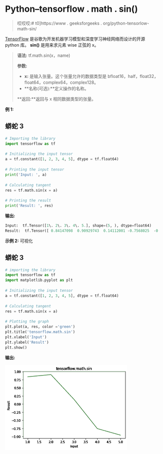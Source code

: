 # Python–tensorflow . math . sin()

> 哎哎哎:# t0]https://www . geeksforgeeks . org/python-tensorlow-math-sin/

[TensorFlow](https://www.geeksforgeeks.org/introduction-to-tensorflow/) 是谷歌为开发机器学习模型和深度学习神经网络而设计的开源 python 库。
**sin()** 是用来求元素 wise 正弦的 x。

> **语法:** tf.math.sin(x，name)
> 
> **参数:**
> 
> *   **x:** 是输入张量。这个张量允许的数据类型是 bfloat16，half，float32，float64，complex64，complex128。
> *   **名称(可选):**定义操作的名称。
>     
> 
> **返回:**返回与 x 相同数据类型的张量。

**例 1:**

## 蟒蛇 3

```py
# Importing the library
import tensorflow as tf

# Initializing the input tensor
a = tf.constant([1, 2, 3, 4, 5], dtype = tf.float64)

# Printing the input tensor
print('Input: ', a)

# Calculating tangent
res = tf.math.sin(x = a)

# Printing the result
print('Result: ', res)
```

**输出:**

```py
Input:  tf.Tensor([1\. 2\. 3\. 4\. 5.], shape=(5, ), dtype=float64)
Result:  tf.Tensor([ 0.84147098  0.90929743  0.14112001 -0.7568025  -0.95892427], shape=(5, ), dtype=float64)

```

**示例 2:** 可视化

## 蟒蛇 3

```py
# importing the library
import tensorflow as tf
import matplotlib.pyplot as plt

# Initializing the input tensor
a = tf.constant([1, 2, 3, 4, 5], dtype = tf.float64)

# Calculating tangent
res = tf.math.sin(x = a)

# Plotting the graph
plt.plot(a, res, color ='green')
plt.title('tensorflow.math.sin')
plt.xlabel('Input')
plt.ylabel('Result')
plt.show()
```

**输出:**

![](img/836ea2052b96662abb087df1793dffec.png)